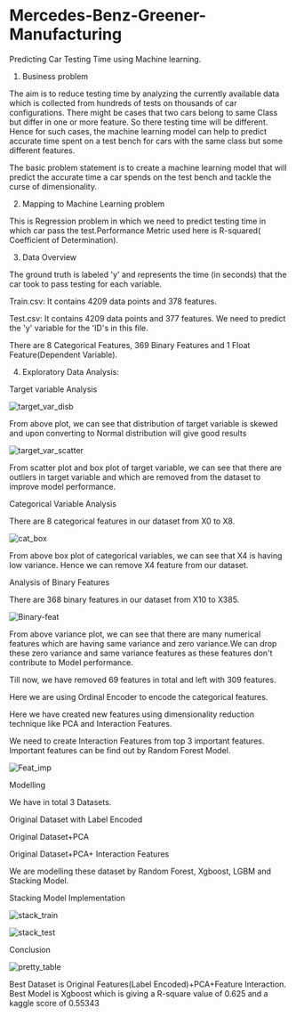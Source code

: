 # Mercedes-Benz-Greener-Manufacturing
Predicting Car Testing Time using Machine learning.

1. Business problem

The aim is to reduce testing time by analyzing the currently available data which is collected from hundreds of tests on thousands of car configurations. There might be cases that two cars belong to same Class but differ in one or more feature. So there testing time will be different. Hence for such cases, the machine learning model can help to predict accurate time spent on a test bench for cars with the same class but some different features.

The basic problem statement is to create a machine learning model that will predict the accurate time a car spends on the test bench and tackle the curse of dimensionality.

2. Mapping to Machine Learning problem

This is Regression problem in which we need to predict testing time in which car pass the test.Performance Metric used here is R-squared( Coefficient of Determination).

3. Data Overview

The ground truth is labeled 'y' and represents the time (in seconds) that the car took to pass testing for each variable.

Train.csv: It contains 4209 data points and 378 features.

Test.csv: It contains 4209 data points and 377 features. We need to predict the 'y' variable for the 'ID's in this file.

There are 8 Categorical Features, 369 Binary Features and 1 Float Feature(Dependent Variable).

4. Exploratory Data Analysis:

Target variable Analysis

![target_var_disb](https://user-images.githubusercontent.com/67824198/150626081-e01ac92b-477a-48f0-8186-eb1fcd47ebe7.PNG)

From above plot, we can see that distribution of target variable is skewed and upon converting to Normal distribution will give good results

![target_var_scatter](https://user-images.githubusercontent.com/67824198/150626112-9b10937b-a4dc-4196-b8b5-0b3860caaa94.PNG)

From scatter plot and box plot of target variable, we can see that there are outliers in target variable and which are removed from the dataset to improve model performance.

Categorical Variable Analysis

There are 8 categorical features in our dataset from X0 to X8.

![cat_box](https://user-images.githubusercontent.com/67824198/150626156-9ea6aab8-13be-4333-a869-6957a180be46.png)

From above box plot of categorical variables, we can see that X4 is having low variance. Hence we can remove X4 feature from our dataset.

Analysis of Binary Features

There are 368 binary features in our dataset from X10 to X385.

![Binary-feat](https://user-images.githubusercontent.com/67824198/150626178-458a273e-c6bc-4103-ab2c-920b4fbd9e1f.png)

From above variance plot, we can see that there are many numerical features which are having same variance and zero variance.We can drop these zero variance and same variance features as these features don't contribute to Model performance.

Till now, we have removed 69 features in total and left with 309 features.

Here we are using Ordinal Encoder to encode the categorical features.

Here we have created new features using dimensionality reduction technique like PCA and Interaction Features.

We need to create Interaction Features from top 3 important features. Important features can be find out by Random Forest Model.

![Feat_imp](https://user-images.githubusercontent.com/67824198/150626261-d1d3ef72-6607-4bc2-a739-5fee955cade4.png)

Modelling

We have in total 3 Datasets.

Original Dataset with Label Encoded

Original Dataset+PCA

Original Dataset+PCA+ Interaction Features

We are modelling these dataset by Random Forest, Xgboost, LGBM and Stacking Model.

Stacking Model Implementation

![stack_train](https://user-images.githubusercontent.com/67824198/150626297-ff78f2da-018e-4507-b2a2-7aa208709802.PNG)

![stack_test](https://user-images.githubusercontent.com/67824198/150626304-532d24e6-6186-4c5a-83ff-1a16c5e9bf3a.PNG)

Conclusion

![pretty_table](https://user-images.githubusercontent.com/67824198/150626337-436c9ca8-4f94-4724-a5a6-e9624b628142.PNG)

Best Dataset is Original Features(Label Encoded)+PCA+Feature Interaction. Best Model is Xgboost which is giving a R-square value of 0.625 and a kaggle score of 0.55343
